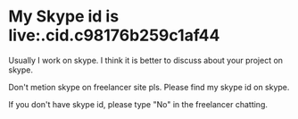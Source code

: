# My Skype id is live:.cid.c98176b259c1af44

Usually I work on skype.
I think it is better to discuss about your project on skype.

Don't metion skype on freelancer site pls.
Please find my skype id on skype.

If you don't have skype id, please type "No" in the freelancer chatting.
